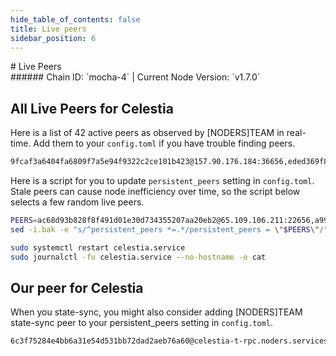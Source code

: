 ```yaml
---
hide_table_of_contents: false
title: Live peers
sidebar_position: 6
---
```


<div class="h1-with-icon icon-celestia">
# Live Peers
</div>
###### Chain ID: `mocha-4` | Current Node Version: `v1.7.0`

## All Live Peers for Celestia
Here is a list of 42 active peers as observed by [NODERS]TEAM in real-time. Add them to your `config.toml` if you have trouble finding peers.

```bash
9fcaf3a6404fa6809f7a5e94f9322c2ce101b423@157.90.176.184:36656,eded369f8338938b6cb1148357e628968723aca9@195.201.99.37:26630,af9a1f8326b55846e5ce986467bf54c8db631dab@148.251.137.213:26656,e75abd230f227788bd2756901aa886c5c927fc58@51.158.54.62:26656,0640e5f6916438c593c888469637bbc0d3151784@185.252.220.89:25009,8df4439ba57a82895245a4b1f49d1e31752c81ad@217.76.50.181:12056,daf2cecee2bd7f1b3bf94839f993f807c6b15fbf@65.109.92.79:11656,4cbd4292950a9a842c3bf8f922fd71fa9896bced@65.109.83.40:26756,ad64e0055d33445ce4b2f953b7910ae63987aeb2@148.113.8.171:33656,e3bd52521309b0958da511188ae863fcf613548b@5.75.182.123:11656,8badeed7f48eefd5d43af7eb7662f2b578304a27@138.201.63.38:26686,3fdac88c47a1152c40c2fc7f5d3a84f155aca172@5.9.237.194:36656,edebca7508b70df9659c1293b0d8cbc05c77c91f@65.108.12.253:16007,85aef6d15d0197baff696b6e31c88e0f21073c59@162.55.245.144:2400,a2c831a155e616973df49695878282fb7db3f6ee@57.128.117.103:26656,7da0fb48d6ef0823bc9770c0c8068dd7c89ed4ee@185.225.232.196:11656,bdbb36bb9afd57400635623268e93a6ea629a3dd@141.94.138.48:26679,ee9f90974f85c59d3861fc7f7edb10894f6ac3c8@46.166.170.198:26656,b018187323bf910f6226f1e3bfd23590a5c37571@185.248.24.44:26656,12cf96edf3d60600815c77557744b6015e4edf80@167.71.51.204:30400,2c6b4cb9d9790a4c5d234fc5d150ffb41cdbc5db@65.21.112.220:2020,8194b4f9c4d558a0a4d4242bce9274892cbfb386@20.250.38.245:26656,3e30bcfc55e7d351f18144aab4b0973e9e9bf987@65.108.226.183:11656,945c8b5a4352d10bfe413f0e990f0dc011199ac6@135.181.74.250:11656,5c2a752c9b1952dbed075c56c600c3a79b58c395@178.211.139.77:27206,6a09e06bba9a34afd48471466a0ac39a4173bbab@5.2.128.186:26656,ab3d2def384123c6c471432e5c51cb966f64bad2@178.63.116.125:26656,ac68d93b828f8f491d01e30d734355207aa20eb2@65.109.106.211:22656,4d021498f3d6deeb0e4170d8cf4c12b1d671d6cf@148.251.133.248:11656,a99b3ad2938c5337b574d4271ac6276866a939c0@80.64.208.89:26656,6cabdecd60b320c9481df4e63678623026283fab@136.243.94.113:26656,5d0bf034d6e6a8b5ee31a2f42f753f1107b3a00e@65.108.231.124:11656,dadb05368c08b1ea13e67ab1e552b53fbdff56ed@65.109.85.225:6050,10297d22a2f1f66bfb9f2c8f7d7152660bfffd92@65.109.32.148:26116,2726b2f7c3b6febb07ab152dcc9f8ca147c8b4a9@162.55.1.176:26656,dd6b4ca2f8becdd400d31573d05eb614ee2ff7e6@138.201.60.238:26656,c17c0cbf05e98656fee5f60fad469fc528f6d6de@65.109.25.113:11656,6d996aeed0402ce5da57c1272eb33f7b38c183ec@43.157.38.30:26656,2abbf1892ce9d91acbbc55b112f3561b01fc3465@162.62.126.26:26656,77244576dd7734b5f0b07a24a5d9a9ac3f6bd3d1@141.94.135.203:26656,d5519e378247dfb61dfe90652d1fe3e2b3005a5b@65.109.68.190:12056,1019dff1c4e9a811bcd047abda8d7e442cfcd6b6@34.142.137.246:26656
```

Here is a script for you to update `persistent_peers` setting in `config.toml`. Stale peers can cause node inefficiency over time, so the script below selects a few random live peers.

```bash
PEERS=ac68d93b828f8f491d01e30d734355207aa20eb2@65.109.106.211:22656,a99b3ad2938c5337b574d4271ac6276866a939c0@80.64.208.89:26656,dd6b4ca2f8becdd400d31573d05eb614ee2ff7e6@138.201.60.238:26656,2abbf1892ce9d91acbbc55b112f3561b01fc3465@162.62.126.26:26656,1019dff1c4e9a811bcd047abda8d7e442cfcd6b6@34.142.137.246:26656
sed -i.bak -e "s/^persistent_peers *=.*/persistent_peers = \"$PEERS\"/" ~/.celestia-app/config/config.toml

sudo systemctl restart celestia.service
sudo journalctl -fu celestia.service --no-hostname -o cat
```

## Our peer for Celestia
When you state-sync, you might also consider adding [NODERS]TEAM state-sync peer to your persistent_peers setting in `config.toml`.

```bash
6c3f75284e4bb6a31e54d531bb72dad2aeb76a60@celestia-t-rpc.noders.services:21656
```
